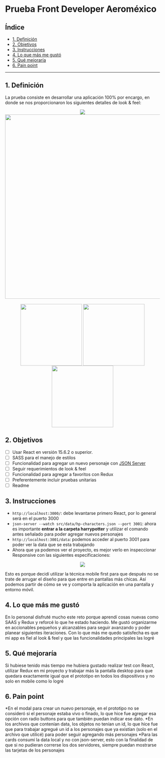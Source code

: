 # Prueba Front Developer Aeroméxico

## Índice

* [1. Definición](#1-definición)
* [2. Objetivos](#2-objetivos)
* [3. Instrucciones](#3-instrucciones)
* [4. Lo que más me gustó](#4-lo-que-más-me-gustó)
* [5. Qué mejoraría](#5-qué-mejoraría)
* [6. Pain point](#6-pain-point)

***

## 1. Definición
La prueba consiste en desarrollar una aplicación 100% por encargo, en donde se nos proporcionaron los siguientes detalles de look & feel:
<div align='center'>
<img align='center' src="https://firebasestorage.googleapis.com/v0/b/personal-13210.appspot.com/o/Captura%20de%20Pantalla%202021-06-14%20a%20la(s)%2023.06.42.png?alt=media&token=1f2b21a4-1f39-4cde-bc94-85f25512f7d7"/> 
<img align='center' height='598px'src="https://firebasestorage.googleapis.com/v0/b/personal-13210.appspot.com/o/Captura%20de%20Pantalla%202021-06-14%20a%20la(s)%2023.07.24.png?alt=media&token=eb7b0c49-59c6-46ac-add8-d3ba0577c066"/> <br></br>
  <div>
<img align='center' height='200px' src="https://firebasestorage.googleapis.com/v0/b/personal-13210.appspot.com/o/Captura%20de%20Pantalla%202021-06-14%20a%20la(s)%2023.07.45.png?alt=media&token=10065315-f39c-4e83-9f3f-b34886d7e80b"/> 
<img align='center' height='200px' src="https://firebasestorage.googleapis.com/v0/b/personal-13210.appspot.com/o/Captura%20de%20Pantalla%202021-06-14%20a%20la(s)%2023.08.02.png?alt=media&token=754bdca8-2115-459c-ada7-878d04311260"/> 
<img align='center' height='200px' src="https://firebasestorage.googleapis.com/v0/b/personal-13210.appspot.com/o/Captura%20de%20Pantalla%202021-06-14%20a%20la(s)%2023.08.10.png?alt=media&token=1f9a544b-0bcc-4721-93f5-42b837f3ceb5"/> 
  </div>
</div>

## 2. Objetivos
* [ ] Usar React en versión 15.6.2 o superior.
* [ ] SASS para el manejo de estilos
* [ ] Funcionalidad para agregar un nuevo personaje con [JSON Server](https://www.npmjs.com/package/json-server)
* [ ] Seguir requerimientos de look & feel
* [ ] Funcionalidad para agregar a favoritos con Redux
* [ ] Preferentemente incluir pruebas unitarias
* [ ] Readme

## 3. Instrucciones
* `http://localhost:3000/`: debe levantarse primero React, por lo general será en el puerto 3000
* `json-server --watch src/data/hp-characters.json --port 3001`: ahora es importante **entrar a la carpeta harrypotter** y utilizar el comando antes señalado para poder agregar nuevos personajes
* `http://localhost:3001/data`: podemos acceder al puerto 3001 para poder ver la data que se esta trabajando
* Ahora que ya podemos ver el proyecto, es mejor verlo en inspeccionar Responsive con las siguientes especificaciones: 
 <div align='center'>
<img align='center' src="https://firebasestorage.googleapis.com/v0/b/personal-13210.appspot.com/o/Captura%20de%20Pantalla%202021-06-14%20a%20la(s)%2023.35.46.png?alt=media&token=0e9d17f4-94e0-428d-b319-e3d3d10bfc43"/> 
  </div>
  
  Esto es porque decidí utilizar la técnica mobile first para que después no se trate de arrugar el diseño para que entre en pantallas más chicas. Así podemos partir de cómo se ve y comporta la aplicación en una pantalla y entorno móvil.


## 4. Lo que más me gustó
En lo personal disfruté mucho este reto porque aprendí cosas nuevas como SAAS y Redux y reforcé lo que he estado haciendo. Me gustó organizarme en accionables pequeños y alcanzables para seguir avanzando y poder planear siguientes iteraciones. Con lo que más me quedo satisfecha es que mi app es fiel al look & feel y que las funcionalidades principales las logré

## 5. Qué mejoraría
Si hubiese tenido más tiempo me hubiera gustado realizar test con React, utilizar Redux en mi proyecto y trabajar más la pantalla desktop para que quedara exactamente igual que el prototipo en todos los dispositivos y no solo en mobile como lo logré

## 6. Pain point
*En el modal para crear un nuevo personaje, en el prototipo no se consideró si el personaje estaba vivo o finado, lo que hice fue agregar esa opción con radio buttons para que también puedan indicar ese dato. 
*En los archivos que contenían data, los objetos no tenían un id, lo que hice fue que para trabajar agregué un id a los personajes que ya existían (solo en el archivo que utilicé) para poder seguir agregando más personajes
*Para las cards consumí la data local y no con json-server, esto con la finalidad de que si no pudieran correrse los dos servidores, siempre puedan mostrarse las tarjetas de los personajes
